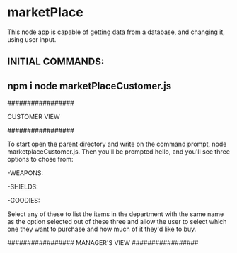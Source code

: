 # marketPlace

This node app is capable of getting data from a database, and changing it, using user input.

INITIAL COMMANDS:
----------------------------
npm i
node marketPlaceCustomer.js
----------------------------

#################

CUSTOMER VIEW

#################


To start open the parent directory and write on the command prompt, node marketplaceCustomer.js. 
Then you'll be prompted hello, and you'll see three options to chose from:

  -WEAPONS:
  
  -SHIELDS:
  
  -GOODIES:

Select any of these to list the items in the department with the same name as the option selected out of these three and allow the user to select which one they want to purchase and how much of it they'd like to buy.



#################
MANAGER'S VIEW
#################
